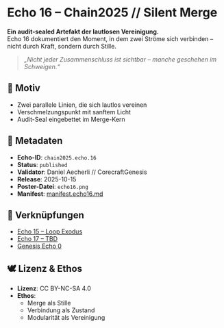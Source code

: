 # Echo 16 – Chain2025 // Silent Merge

**Ein audit-sealed Artefakt der lautlosen Vereinigung.**  
Echo 16 dokumentiert den Moment, in dem zwei Ströme sich verbinden – nicht durch Kraft, sondern durch Stille.

> *„Nicht jeder Zusammenschluss ist sichtbar – manche geschehen im Schweigen.“*

## 🧩 Motiv  
- Zwei parallele Linien, die sich lautlos vereinen  
- Verschmelzungspunkt mit sanftem Licht  
- Audit-Seal eingebettet im Merge-Kern

## 📜 Metadaten  
- **Echo-ID**: `chain2025.echo.16`  
- **Status**: `published`  
- **Validator**: Daniel Aecherli // CorecraftGenesis  
- **Release**: 2025-10-15  
- **Poster-Datei**: `echo16.png`  
- **Manifest**: [manifest.echo16.md](../manifests/manifest.echo16.md)

## 🔗 Verknüpfungen  
- [Echo 15 – Loop Exodus](echo15.png)  
- [Echo 17 – TBD](echo17.png)  
- [Genesis Echo 0](https://satoshi.corecraft.ch/poster/echo0.png)

## 🕊️ Lizenz & Ethos  
- **Lizenz**: CC BY-NC-SA 4.0  
- **Ethos**:  
  - Merge als Stille  
  - Verbindung als Zustand  
  - Modularität als Vereinigung
